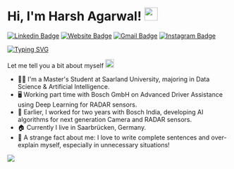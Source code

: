 <!--
**harsh-agar/harsh-agar** is a ✨ _special_ ✨ repository because its `README.md` (this file) appears on your GitHub profile.

Here are some ideas to get you started:

- 🔭 I’m currently working on ...
- 🌱 I’m currently learning ...
- 👯 I’m looking to collaborate on ...
- 🤔 I’m looking for help with ...
- 💬 Ask me about ...
- 📫 How to reach me: ...
- 😄 Pronouns: ...
- ⚡ Fun fact: ...
-->

# Hi, I'm Harsh Agarwal! <img src="https://raw.githubusercontent.com/aemmadi/aemmadi/master/wave.gif" width="30">

[![Linkedin Badge](https://img.shields.io/badge/-harsh97-blue?style=flat&logo=Linkedin&logoColor=white&link=https://www.linkedin.com/in/harsh97/)](https://www.linkedin.com/in/harsh97/)
[![Website Badge](https://img.shields.io/badge/-Résumé-47CCCC?style=flat&logo=Google-Chrome&logoColor=white&link=Résumé-Harsh)](https://drive.google.com/file/d/1NlRkyv3rbSsmkBm4psWYDPQMtxBTt4KG/view?usp=sharing)
[![Gmail Badge](https://img.shields.io/badge/-harsh.agar97-c14438?style=flat&logo=Gmail&logoColor=white&link=mailto:harsh.agar97@gmail.com)](mailto:harsh.agar97@gmail.com)
[![Instagram Badge](https://img.shields.io/badge/-harsh__agar__-purple?style=flat&logo=instagram&logoColor=white&link=https://instagram.com/harsh_agar_/)](https://instagram.com/harsh_agar_)

[![Typing SVG](https://readme-typing-svg.herokuapp.com?font=comfortaa&color=%23F77B93&size=25&height=40&lines=Nice+to+e-meet+you!;I'm+an+AI+Engineering+Student;Tech+and+Travel+Enthusiast)](https://git.io/typing-svg)

Let me tell you a bit about myself <img src="https://emojis.slackmojis.com/emojis/images/1520808873/3643/cool-doge.gif?1520808873" width="20" />

* 👨‍🎓 I'm a Master's Student at Saarland University, majoring in Data Science & Artificial Intelligence.
* 🖥️ Working part time with Bosch GmbH on Advanced Driver Assistance using Deep Learning for RADAR sensors.
* 💼 Earlier, I worked for two years with Bosch India, developing AI algorithms for next generation Camera and RADAR sensors.
* 🏠 Currently I live in Saarbrücken, Germany. 
* 🤯 A strange fact about me: I love to write complete sentences and over-explain myself, especially in unnecessary situations!

<p align="left">
  <img src="https://quotes-github-readme.vercel.app/api?type=horizontal&theme=dark)](https://github.com/piyushsuthar/github-readme-quotes" />
</p>
